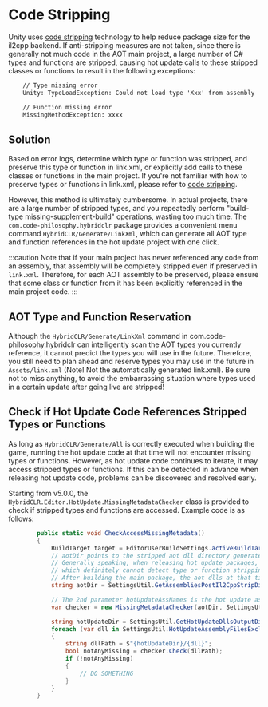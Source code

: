 # Code Stripping

Unity uses [code stripping](https://docs.unity3d.com/Manual/ManagedCodeStripping.html) technology to help reduce package size for the il2cpp backend. If anti-stripping measures are not taken, since there is generally not much code in the AOT main project, a large number of C# types and functions are stripped, causing hot update calls to these stripped classes or functions to result in the following exceptions:

```txt
    // Type missing error
    Unity: TypeLoadException: Could not load type 'Xxx' from assembly 'yyy'

    // Function missing error
    MissingMethodException: xxxx
```

## Solution

Based on error logs, determine which type or function was stripped, and preserve this type or function in link.xml, or explicitly add calls to these classes or functions in the main project.
If you're not familiar with how to preserve types or functions in link.xml, please refer to [code stripping](https://docs.unity3d.com/Manual/ManagedCodeStripping.html).

However, this method is ultimately cumbersome. In actual projects, there are a large number of stripped types, and you repeatedly perform "build-type missing-supplement-build" operations,
wasting too much time. The `com.code-philosophy.hybridclr` package provides a convenient menu command `HybridCLR/Generate/LinkXml`,
which can generate all AOT type and function references in the hot update project with one click.

:::caution
Note that if your main project has never referenced any code from an assembly, that assembly will be completely stripped even if preserved in `link.xml`. Therefore, for each AOT assembly to be preserved,
please ensure that some class or function from it has been explicitly referenced in the main project code.
:::

## AOT Type and Function Reservation

Although the `HybridCLR/Generate/LinkXml` command in com.code-philosophy.hybridclr can intelligently scan the AOT types you currently reference, it cannot predict the types you will use in the future. Therefore, you still need to plan ahead and reserve types you may use in the future in `Assets/link.xml` (Note! Not the automatically generated link.xml).
Be sure not to miss anything, to avoid the embarrassing situation where types used in a certain update after going live are stripped!


## Check if Hot Update Code References Stripped Types or Functions

As long as `HybridCLR/Generate/All` is correctly executed when building the game, running the hot update code at that time will not encounter missing types or functions. However, as hot update code continues to iterate, it may access stripped types or functions. If this can be detected in advance when releasing hot update code, problems can be discovered and resolved early.

Starting from v5.0.0, the `HybridCLR.Editor.HotUpdate.MissingMetadataChecker` class is provided to check if stripped types and functions are accessed. Example code is as follows:

```csharp
        public static void CheckAccessMissingMetadata()
        {
            BuildTarget target = EditorUserBuildSettings.activeBuildTarget;
            // aotDir points to the stripped aot dll directory generated when building the main package, not the latest SettingsUtil.GetAssembliesPostIl2CppStripDir(target) directory.
            // Generally speaking, when releasing hot update packages, since generate/all may have been called in between, the SettingsUtil.GetAssembliesPostIl2CppStripDir(target) directory contains the latest aot dlls,
            // which definitely cannot detect type or function stripping issues.
            // After building the main package, the aot dlls at that time need to be saved for later supplemental metadata or stripping checks.
            string aotDir = SettingsUtil.GetAssembliesPostIl2CppStripDir(target);

            // The 2nd parameter hotUpdateAssNames is the hot update assembly list. For the flagship version, this list needs to include DHE assemblies, i.e., SettingsUtil.HotUpdateAndDHEAssemblyNamesIncludePreserved.
            var checker = new MissingMetadataChecker(aotDir, SettingsUtil.HotUpdateAssemblyNamesIncludePreserved);

            string hotUpdateDir = SettingsUtil.GetHotUpdateDllsOutputDirByTarget(target);
            foreach (var dll in SettingsUtil.HotUpdateAssemblyFilesExcludePreserved)
            {
                string dllPath = $"{hotUpdateDir}/{dll}";
                bool notAnyMissing = checker.Check(dllPath);
                if (!notAnyMissing)
                {
                    // DO SOMETHING
                }
            }
        }

```

